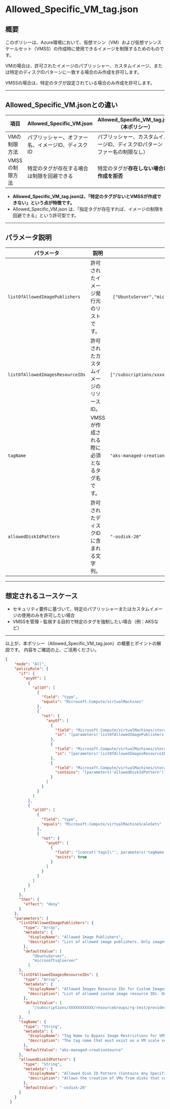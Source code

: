 # Allowed_Specific_VM_tag.json

## 概要

このポリシーは、Azure環境において、仮想マシン（VM）および仮想マシンスケールセット（VMSS）の作成時に使用できるイメージを制限するためのものです。

VMの場合は、許可されたイメージのパブリッシャー、カスタムイメージ、または特定のディスクIDパターンに一致する場合のみ作成を許可します。

VMSSの場合は、特定のタグが設定されている場合のみ作成を許可します。

---

## Allowed_Specific_VM.jsonとの違い

| 項目                           | Allowed_Specific_VM.json               | Allowed_Specific_VM_tag.json（本ポリシー） |
|--------------------------------|----------------------------------------|---------------------------------------------|
| VMの制限方法                    | パブリッシャー、オファー名、イメージID、ディスクID | パブリッシャー、カスタムイメージID、ディスクIDパターン（オファー名の制限なし） |
| VMSSの制限方法                  | 特定のタグが存在する場合は制限を回避できる | 特定のタグが**存在しない場合に作成を拒否**   |

- **Allowed_Specific_VM_tag.jsonは、「特定のタグがないとVMSSが作成できない」という点が特徴です。**
- Allowed_Specific_VM.json は、「指定タグが存在すれば、イメージの制限を回避できる」という許可型です。

---

## パラメータ説明

| パラメータ                     | 説明                                         | 例 |
|--------------------------------|---------------------------------------------|--------------------------------------------------------|
| `listOfAllowedImagePublishers` | 許可されたイメージ発行元のリストです。      | ` ["UbuntuServer","microsoftsqlserver"]`         |
| `listOfAllowedImagesResourceIDs` | 許可されたカスタムイメージのリソースID。   | `["/subscriptions/xxxxxx/resourceGroups/rg/providers/..."]` |
| `tagName`                      | VMSSが作成される際に必須となるタグ名です。  | `"aks-managed-creationSource"`                 |
| `allowedDiskIdPattern`         | 許可されたディスクIDに含まれる文字列。      | `"-osdisk-20"`                                 |

---

## 想定されるユースケース

- セキュリティ要件に基づいて、特定のパブリッシャーまたはカスタムイメージの使用のみを許可したい場合
- VMSSを管理・監視する目的で特定のタグを強制したい場合（例：AKSなど）

---

以上が、本ポリシー（Allowed_Specific_VM_tag.json）の概要とポイントの解説です。
内容をご確認の上、ご活用ください。

```json
{
    "mode": "All",
    "policyRule": {
      "if": {
        "anyOf": [
          {
            "allOf": [
              {
                "field": "type",
                "equals": "Microsoft.Compute/virtualMachines"
              },
              {
                "not": {
                  "anyOf": [
                    {
                      "field": "Microsoft.Compute/virtualMachines/storageProfile.imageReference.publisher",
                      "in": "[parameters('listOfAllowedImagePublishers')]"
                    },
                    {
                      "field": "Microsoft.Compute/virtualMachines/storageProfile.imageReference.id",
                      "in": "[parameters('listOfAllowedImagesResourceIDs')]"
                    },
                    {
                      "field": "Microsoft.Compute/virtualMachines/storageProfile.osDisk.managedDisk.id",
                      "contains": "[parameters('allowedDiskIdPattern')]"
                    }
                  ]
                }
              }
            ]
          },
          {
            "allOf": [
              {
                "field": "type",
                "equals": "Microsoft.Compute/virtualMachineScaleSets"
              },
              {
                "not": {
                  "anyOf": [
                    {
                      "field": "[concat('tags[\"', parameters('tagName'), '\"]')]",
                      "exists": true
                    }
                  ]
                }
              }
            ]
          }
        ]
      },
      "then": {
        "effect": "deny"
      }
    },
    "parameters": {
      "listOfAllowedImagePublishers": {
        "type": "Array",
        "metadata": {
          "displayName": "Allowed Image Publishers",
          "description": "List of allowed image publishers. Only images from these publishers are permitted. Example: [\"center-for-internet-security-inc\"]"
        },
        "defaultValue": [
            "UbuntuServer",
            "microsoftsqlserver"
          ]
      },
      "listOfAllowedImagesResourceIDs": {
        "type": "Array",
        "metadata": {
          "displayName": "Allowed Images Resource IDs for Custom Images",
          "description": "List of allowed custom image resource IDs. Only these custom images are permitted. Example: [\"/subscriptions/XXXXXXXXXXX/resourceGroups/rg-test/providers/Microsoft.Compute/images/image-from-vm\"]"
        },
        "defaultValue": [
            "/subscriptions/XXXXXXXXXXX/resourceGroups/rg-test/providers/Microsoft.Compute/images/image-from-vm"
          ]
      },
      "tagName": {
        "type": "String",
        "metadata": {
          "displayName": "Tag Name to Bypass Image Restrictions for VMSS",
          "description": "The tag name that must exist on a VM scale set to bypass image restrictions. The default value is intended for VM Scale Sets managed by Azure Kubernetes Service (AKS). Example: \"aks-managed-creationSource\""
        },
        "defaultValue": "aks-managed-creationSource"
      },
      "allowedDiskIdPattern": {
        "type": "String",
        "metadata": {
          "displayName": "Allowed Disk ID Pattern (Contains Any Specified String)",
          "description": "Allows the creation of VMs from disks that contain any specified string. The default value is intended for disks restored by Azure VM Backup"
        },
        "defaultValue": "-osdisk-20"
      }
    }
  }
```